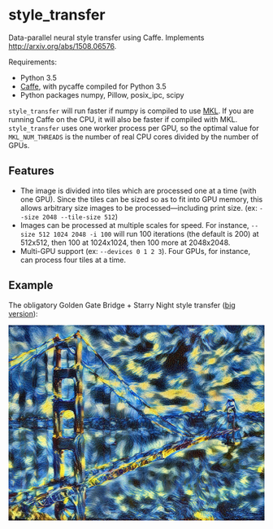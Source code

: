 # style_transfer

Data-parallel neural style transfer using Caffe. Implements http://arxiv.org/abs/1508.06576.

Requirements:
- Python 3.5
- [Caffe](http://caffe.berkeleyvision.org), with pycaffe compiled for Python 3.5
- Python packages numpy, Pillow, posix_ipc, scipy

`style_transfer` will run faster if numpy is compiled to use [MKL](https://software.intel.com/en-us/intel-mkl). If you are running Caffe on the CPU, it will also be faster if compiled with MKL. `style_transfer` uses one worker process per GPU, so the optimal value for `MKL_NUM_THREADS` is the number of real CPU cores divided by the number of GPUs.

## Features

- The image is divided into tiles which are processed one at a time (with one GPU). Since the tiles can be sized so as to fit into GPU memory, this allows arbitrary size images to be processed&mdash;including print size. (ex: `--size 2048 --tile-size 512`)
- Images can be processed at multiple scales for speed. For instance, `--size 512 1024 2048 -i 100` will run 100 iterations (the default is 200) at 512x512, then 100 at 1024x1024, then 100 more at 2048x2048.
- Multi-GPU support (ex: `--devices 0 1 2 3`). Four GPUs, for instance, can process four tiles at a time.

## Example

The obligatory Golden Gate Bridge + Starry Night style transfer ([big version](https://s3-us-west-2.amazonaws.com/cb0a-46ef-cc86-8dda/style_transfer_examples/golden_gate_sn.jpg)):

<img src="examples/golden_gate_sn.jpg" width="512" height="384">
